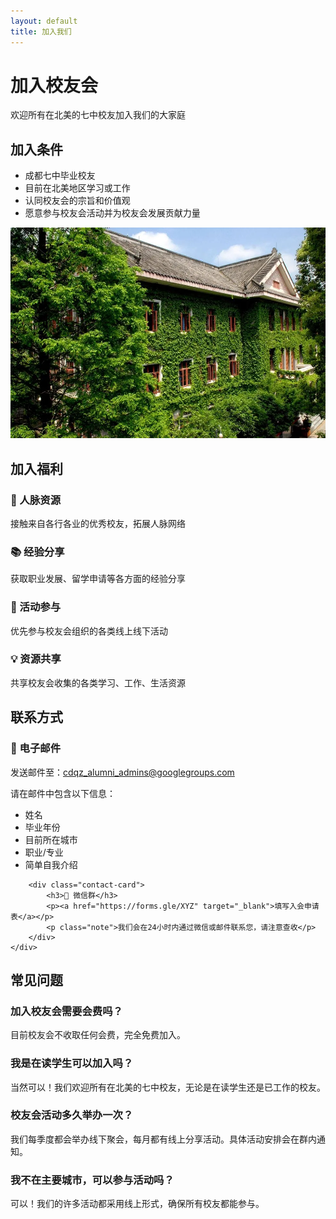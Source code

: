 ```yaml
---
layout: default
title: 加入我们
---
```


<div class="contact-header">
    <h1>加入校友会</h1>
    <p class="subtitle">欢迎所有在北美的七中校友加入我们的大家庭</p>
</div>

<section class="join-section">
    <div class="join-grid">
        <div class="join-content">
            <h2>加入条件</h2>
            <ul class="join-requirements">
                <li>成都七中毕业校友</li>
                <li>目前在北美地区学习或工作</li>
                <li>认同校友会的宗旨和价值观</li>
                <li>愿意参与校友会活动并为校友会发展贡献力量</li>
            </ul>
        </div>
        <div class="join-image">
            <img src="/images/building.webp" alt="成都七中" class="rounded-image">
        </div>
    </div>
</section>

<section class="benefits-section">
    <h2>加入福利</h2>
    <div class="benefits-grid">
        <div class="benefit-card">
            <h3>🤝 人脉资源</h3>
            <p>接触来自各行各业的优秀校友，拓展人脉网络</p>
        </div>
        <div class="benefit-card">
            <h3>📚 经验分享</h3>
            <p>获取职业发展、留学申请等各方面的经验分享</p>
        </div>
        <div class="benefit-card">
            <h3>🎉 活动参与</h3>
            <p>优先参与校友会组织的各类线上线下活动</p>
        </div>
        <div class="benefit-card">
            <h3>💡 资源共享</h3>
            <p>共享校友会收集的各类学习、工作、生活资源</p>
        </div>
    </div>
</section>

<section class="contact-methods">
    <h2>联系方式</h2>
    <div class="contact-grid">
        <div class="contact-card">
            <h3>📧 电子邮件</h3>
            <p>发送邮件至：<a href="mailto:cdqz_alumni_admins@googlegroups.com">cdqz_alumni_admins@googlegroups.com</a></p>
            <p class="note">请在邮件中包含以下信息：</p>
            <ul>
                <li>姓名</li>
                <li>毕业年份</li>
                <li>目前所在城市</li>
                <li>职业/专业</li>
                <li>简单自我介绍</li>
            </ul>
        </div>
        
        <div class="contact-card">
            <h3>💬 微信群</h3>
            <p><a href="https://forms.gle/XYZ" target="_blank">填写入会申请表</a></p>
            <p class="note">我们会在24小时内通过微信或邮件联系您，请注意查收</p>
        </div>
    </div>
</section>

<section class="faq-section">
    <h2>常见问题</h2>
    <div class="faq-grid">
        <div class="faq-item">
            <h3>加入校友会需要会费吗？</h3>
            <p>目前校友会不收取任何会费，完全免费加入。</p>
        </div>
        <div class="faq-item">
            <h3>我是在读学生可以加入吗？</h3>
            <p>当然可以！我们欢迎所有在北美的七中校友，无论是在读学生还是已工作的校友。</p>
        </div>
        <div class="faq-item">
            <h3>校友会活动多久举办一次？</h3>
            <p>我们每季度都会举办线下聚会，每月都有线上分享活动。具体活动安排会在群内通知。</p>
        </div>
        <div class="faq-item">
            <h3>我不在主要城市，可以参与活动吗？</h3>
            <p>可以！我们的许多活动都采用线上形式，确保所有校友都能参与。</p>
        </div>
    </div>
</section> 
